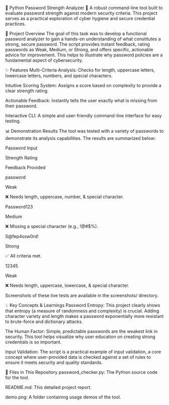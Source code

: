 🔐 Python Password Strength Analyzer 🔐
A robust command-line tool built to evaluate password strength against modern security criteria. This project serves as a practical exploration of cyber hygiene and secure credential practices.

🚀 Project Overview
The goal of this task was to develop a functional password analyzer to gain a hands-on understanding of what constitutes a strong, secure password. The script provides instant feedback, rating passwords as Weak, Medium, or Strong, and offers specific, actionable advice for improvement. This helps to illustrate why password policies are a fundamental aspect of cybersecurity.

✨ Features
Multi-Criteria Analysis: Checks for length, uppercase letters, lowercase letters, numbers, and special characters.

Intuitive Scoring System: Assigns a score based on complexity to provide a clear strength rating.

Actionable Feedback: Instantly tells the user exactly what is missing from their password.

Interactive CLI: A simple and user-friendly command-line interface for easy testing.

📊 Demonstration Results
The tool was tested with a variety of passwords to demonstrate its analysis capabilities. The results are summarized below:

Password Input

Strength Rating

Feedback Provided

password

Weak

❌ Needs length, uppercase, number, & special character.

Password123

Medium

❌ Missing a special character (e.g., !@#$%).

S@fep4ssw0rd!

Strong

✅ All criteria met.

12345

Weak

❌ Needs length, uppercase, lowercase, & special character.

Screenshots of these live tests are available in the screenshots/ directory.

💡 Key Concepts & Learnings
Password Entropy: This project clearly shows that entropy (a measure of randomness and complexity) is crucial. Adding character variety and length makes a password exponentially more resistant to brute-force and dictionary attacks.

The Human Factor: Simple, predictable passwords are the weakest link in security. This tool helps visualize why user education on creating strong credentials is so important.

Input Validation: The script is a practical example of input validation, a core concept where user-provided data is checked against a set of rules to ensure it meets security and quality standards.


📁 Files in This Repository
password_checker.py: The Python source code for the tool.

README.md: This detailed project report.

demo.png: A folder containing usage demos of the tool.
